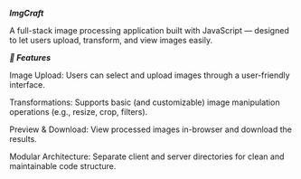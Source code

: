 ***ImgCraft***

A full-stack image processing application built with JavaScript — designed to let users upload, transform, and view images easily.

***🚀 Features***

Image Upload: Users can select and upload images through a user-friendly interface.

Transformations: Supports basic (and customizable) image manipulation operations (e.g., resize, crop, filters).

Preview & Download: View processed images in-browser and download the results.

Modular Architecture: Separate client and server directories for clean and maintainable code structure.
